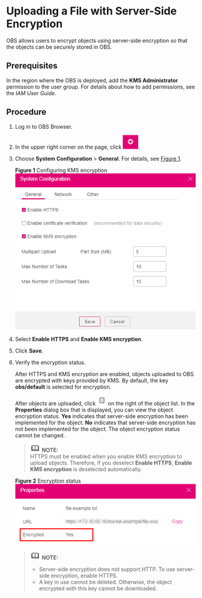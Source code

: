# Uploading a File with Server-Side Encryption<a name="obs_03_0421"></a>

OBS allows users to encrypt objects using server-side encryption so that the objects can be securely stored in OBS.

## Prerequisites<a name="s0d643ba8bc99487da02b86a7664d2605"></a>

In the region where the OBS is deployed, add the  **KMS Administrator**  permission to the user group. For details about how to add permissions, see the  _IAM User Guide_.

## Procedure<a name="s4f1867b8336f4c5dbbc78cca2bf079e6"></a>

1.  Log in to OBS Browser.
2.  In the upper right corner on the page, click  ![](figures/icon-setting.png).
3.  Choose  **System Configuration**  \>  **General**. For details, see  [Figure 1](#fdd58a926a65c4dc39d5a7be42a9bb60c).

    **Figure  1**  Configuring KMS encryption<a name="fdd58a926a65c4dc39d5a7be42a9bb60c"></a>  
    ![](figures/configuring-kms-encryption.png "configuring-kms-encryption")

4.  Select  **Enable HTTPS**  and  **Enable KMS encryption**.
5.  Click  **Save**.
6.  Verify the encryption status.

    After HTTPS and KMS encryption are enabled, objects uploaded to OBS are encrypted with keys provided by KMS. By default, the key  **obs/default**  is selected for encryption.

    After objects are uploaded, click  ![](figures/icon-attributes.png)  on the right of the object list. In the  **Properties**  dialog box that is displayed, you can view the object encryption status.  **Yes**  indicates that server-side encryption has been implemented for the object.  **No**  indicates that server-side encryption has not been implemented for the object. The object encryption status cannot be changed.

    >![](public_sys-resources/icon-note.gif) **NOTE:**   
    >HTTPS must be enabled when you enable KMS encryption to upload objects. Therefore, if you deselect  **Enable HTTPS**,  **Enable KMS encryption**  is deselected automatically.  

    **Figure  2**  Encryption status<a name="fig678216595447"></a>  
    ![](figures/encryption-status.png "encryption-status")

    >![](public_sys-resources/icon-note.gif) **NOTE:**   
    >-   Server-side encryption does not support HTTP. To use server-side encryption, enable HTTPS.  
    >-   A key in use cannot be deleted. Otherwise, the object encrypted with this key cannot be downloaded.  


